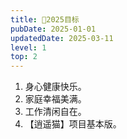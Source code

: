 ```yaml
---
title: 🎯2025目标
pubDate: 2025-01-01
updatedDate: 2025-03-11
level: 1
top: 2
---
```


1. 身心健康快乐。
2. 家庭幸福美满。
3. 工作清闲自在。
4. 【逍遥猫】项目基本版。

